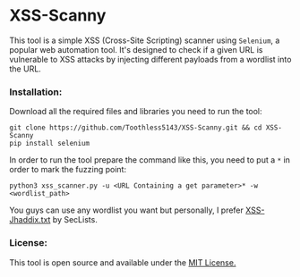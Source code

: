# XSS-Scanny
This tool is a simple XSS (Cross-Site Scripting) scanner using `Selenium`, a popular web automation tool. It's designed to check if a given URL is vulnerable to XSS attacks by injecting different payloads from a wordlist into the URL.

### Installation:
Download all the required files and libraries you need to run the tool: <br>
```shell
git clone https://github.com/Toothless5143/XSS-Scanny.git && cd XSS-Scanny
pip install selenium
```

In order to run the tool prepare the command like this, you need to put a `*` in order to mark the fuzzing point: <br>
```shell
python3 xss_scanner.py -u <URL Containing a get parameter>* -w <wordlist_path>
```

You guys can use any wordlist you want but personally, I prefer [XSS-Jhaddix.txt](https://github.com/danielmiessler/SecLists/blob/master/Fuzzing/XSS/XSS-Jhaddix.txt) by SecLists.

### License:
This tool is open source and available under the [MIT License.](/LICENSE)
